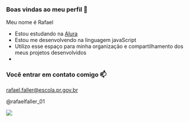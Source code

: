 ### Boas vindas ao meu perfil 🖤

Meu nome é Rafael

- Estou estudando na [Alura](https://www.alura.com.br)
- Estou me desenvolvendo na linguagem javaScript
- Utilizo esse espaço para minha organização e compartilhamento dos meus projetos desenvolvidos
- 

### Você entrar em contato comigo 📫

rafael.faller@escola.pr.gov.br

@rafaelfaller_01

![](https://media.tenor.com/Ns9FYrRrNGEAAAAi/roblox.gif)
